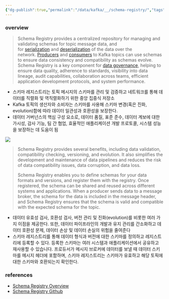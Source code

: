```yaml
---
{"dg-publish":true,"permalink":"/data/kafka/__/schema-registry/","tags":["kafka","schema registry"],"noteIcon":""}
---
```



### overview


> Schema Registry provides a centralized repository for managing and validating schemas for topic message data, and for [serialization](https://docs.confluent.io/platform/current/_glossary.html#term-serializer) and [deserialization](https://docs.confluent.io/platform/current/_glossary.html#term-deserializer) of the data over the network. [Producers](https://docs.confluent.io/platform/current/_glossary.html#term-producer) and [consumers](https://docs.confluent.io/platform/current/_glossary.html#term-consumer) to Kafka topics can use schemas to ensure data consistency and compatibility as schemas evolve. Schema Registry is a key component for [data governance](https://docs.confluent.io/cloud/current/stream-governance/index.html#stream-governance-on-ccloud), helping to ensure data quality, adherence to standards, visibility into data lineage, audit capabilities, collaboration across teams, efficient application development protocols, and system performance.


- 스키마 레지스트리는 토픽 메시지의 스키마를 관리 및 검증하고 네트워크를 통해 데이터를 직렬화 및 역직렬화하기 위한 중앙 집중식 저장소
- Kafka 토픽의 생산자와 소비자는 스키마를 사용해 스키마 변경(혹은 진화, evolution)함에 따라 데이터 일관성과 호환성을 보장한다.
- 데이터 거버넌스의 핵심 구성 요소로, 데이터 품질, 표준 준수, 데이터 계보에 대한 가시성, 감사 기능, 팀 간 협업, 효율적인 애플리케이션 개발 프로토콜, 시스템 성능을 보장하는 데 도움이 됨

![](https://i.imgur.com/56VsdS0.png)

> Schema Registry provides several benefits, including data validation, compatibility checking, versioning, and evolution. It also simplifies the development and maintenance of data pipelines and reduces the risk of data compatibility issues, data corruption, and data loss.
> 
> Schema Registry enables you to define schemas for your data formats and versions, and register them with the registry. Once registered, the schema can be shared and reused across different systems and applications. When a producer sends data to a message broker, the schema for the data is included in the message header, and Schema Registry ensures that the schema is valid and compatible with the expected schema for the topic.

- 데이터 유효성 검사, 호환성 검사, 버전 관리 및 진화(evolution)를 비롯한 여러 가지 이점을 제공한다. 또한, 데이터 파이프라인의 개발과 유지 관리를 간소화하고 데이터 호환성 문제, 데이터 손상 및 데이터 손실의 위험을 줄여준다
- 스키마 레지스트리를 통해 데이터 형식과 버전에 대한 스키마를 정의하고 레지스트리에 등록할 수 있다. 등록한 스키마는 여러 시스템과 애플리케이션에서 공유하고 재사용할 수 있습니다. 프로듀서가 메시지 브로커에 데이터를 보낼 때 데이터 스키마를 메시지 헤더에 포함하며, 스키마 레지스트리는 스키마가 유효하고 해당 토픽에 대한 스키마와 호환되는지 확인한다.

### references

- [Schema Registry Overview](https://docs.confluent.io/platform/current/schema-registry)
- [Schema Registry Github](https://github.com/confluentinc/schema-registry)